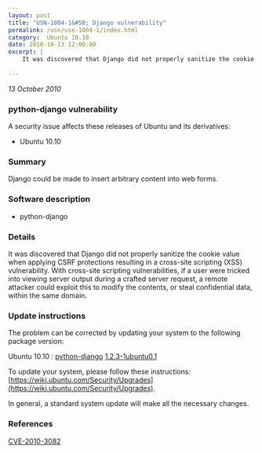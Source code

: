```yaml
---
layout: post
title: "USN-1004-1&#58; Django vulnerability"
permalink: /usn/usn-1004-1/index.html
category:  Ubuntu 10.10
date: 2010-10-13 12:00:00
excerpt: |
    It was discovered that Django did not properly sanitize the cookie value when applying CSRF protections resulting in a cross-site scripting (XSS) vulnerability. With cross-site scripting vulnerabilities, if a user were tricked into viewing server output during a crafted server request, a remote attacker could exploit this to modify the contents, or steal confidential data, within the same domain. 
    
--- 
```

 
 

*13 October 2010*

### python-django vulnerability

A security issue affects these releases of Ubuntu and its derivatives:

* Ubuntu 10.10

### Summary

Django could be made to insert arbitrary content into web forms. 

### Software description

* python-django 

### Details

It was discovered that Django did not properly sanitize the cookie value when applying CSRF protections resulting in a cross-site scripting (XSS) vulnerability. With cross-site scripting vulnerabilities, if a user were tricked into viewing server output during a crafted server request, a remote attacker could exploit this to modify the contents, or steal confidential data, within the same domain. 

### Update instructions

The problem can be corrected by updating your system to the following package version:

Ubuntu 10.10
 : [python-django](https://launchpad.net/ubuntu/+source/python-django) <span> [1.2.3-1ubuntu0.1](https://launchpad.net/ubuntu/+source/python-django/1.2.3-1ubuntu0.1) </span> 

To update your system, please follow these instructions: [https://wiki.ubuntu.com/Security/Upgrades](https://wiki.ubuntu.com/Security/Upgrades).

In general, a standard system update will make all the necessary changes. 

### References

 
 [CVE-2010-3082](http://people.ubuntu.com/~ubuntu-security/cve/CVE-2010-3082)
 

